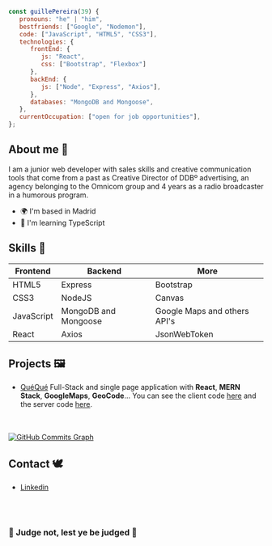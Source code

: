```javascript
const guillePereira(39) {
   pronouns: "he" | "him",
   bestfriends: ["Google", "Nodemon"],
   code: ["JavaScript", "HTML5", "CSS3"],
   technologies: {
      frontEnd: {
         js: "React",
         css: ["Bootstrap", "Flexbox"]
      },
      backEnd: {
         js: ["Node", "Express", "Axios"],
      },
      databases: "MongoDB and Mongoose",
   },
   currentOccupation: ["open for job opportunities"],
};
```

## About me :thought_balloon:	 
I am a junior web developer with sales skills and creative communication tools that come from a past as Creative Director of DDBº advertising, an agency belonging to the Omnicom group and 4 years as a radio broadcaster in a humorous program. 
* 🌍  I'm based in Madrid
* 🧠  I'm learning TypeScript


## Skills :art:

| Frontend| Backend| More|
| ----- | ---- | ----- |
| HTML5 | Express | Bootstrap |
| CSS3 | NodeJS|Canvas |
| JavaScript | MongoDB and Mongoose | Google Maps and others API's|
| React | Axios | JsonWebToken | 


## Projects :framed_picture:
- [QuéQué](https://queque.netlify.app/)
Full-Stack and single page application with **React**, **MERN Stack**, **GoogleMaps**, **GeoCode**...
You can see the client code [here](https://github.com/MartinLaGuardia/queque-client) and the server code [here](https://[github.com/sarapuertas/Mari-conApp-server](https://github.com/MartinLaGuardia/queque-server)).

<br></br>
<a href="http://www.github.com/martinlaguardia"><img src="https://activity-graph.herokuapp.com/graph?username=martinlaguardia&bg_color=1e3a8a&color=ffffff&line=14b8a6&point=ffffff&area_color=1e3a8a&area=true&hide_border=true&custom_title=GitHub%20Commits%20Graph" alt="GitHub Commits Graph" /></a>


## Contact :dove:
- [Linkedin](https://www.linkedin.com/in/guillermopereirasuarez)

<br></br>

### :tophat: Judge not, lest ye be judged :tophat:


